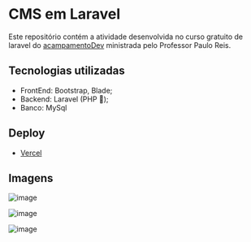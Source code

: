 # CMS em Laravel

Este repositório contém a atividade desenvolvida no curso gratuito de laravel do [acampamentoDev](https://www.youtube.com/@acampamentodev5804) ministrada pelo Professor Paulo Reis.

## Tecnologias utilizadas
- FrontEnd: Bootstrap, Blade;
- Backend: Laravel (PHP 🐘);
- Banco: MySql
  
## Deploy
- [Vercel](https://laravel-cms.vercel.app/)

## Imagens

![image](https://github.com/MichelNsouza/LaravelCMS/assets/91084191/3bef4504-98d7-4509-be7b-c1449dd82645)

![image](https://github.com/MichelNsouza/LaravelCMS/assets/91084191/87ea4b19-fff3-4ccf-99fe-1b3fe632f78d)

![image](https://github.com/MichelNsouza/LaravelCMS/assets/91084191/121d783a-4e3f-4dc2-9879-eeaf21507b18)

